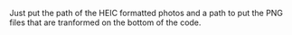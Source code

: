 Just put the path of the HEIC formatted photos and a path to put the PNG files that are tranformed on the bottom of the code.
